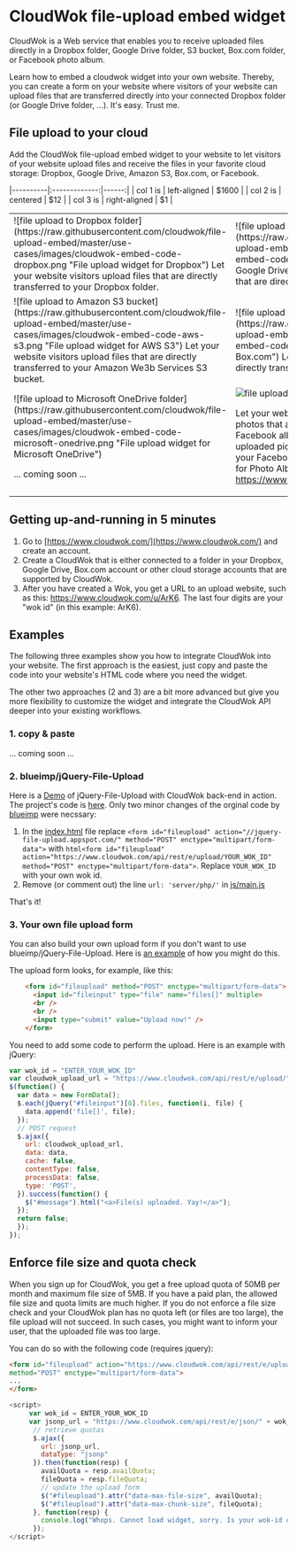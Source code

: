 # CloudWok file-upload embed widget

CloudWok is a Web service that enables you to receive uploaded files directly in a Dropbox folder, Google Drive folder, S3 bucket, Box.com folder, or Facebook photo album.

Learn how to embed a cloudwok widget into your own website. Thereby, you can create a form on your website where visitors of your website can upload files that are transferred directly into your connected Dropbox folder (or Google Drive folder, ...). It's easy. Trust me.

## File upload to your cloud

Add the CloudWok file-upload embed widget to your website to let visitors of your website upload files and receive the files in your favorite cloud storage: Dropbox, Google Drive, Amazon S3, Box.com, or Facebook.

|----------|:-------------:|------:|
| col 1 is |  left-aligned | $1600 |
| col 2 is |    centered   |   $12 |
| col 3 is | right-aligned |    $1 |
<table>
    <tr>
        <td>
        ![file upload to Dropbox folder](https://raw.githubusercontent.com/cloudwok/file-upload-embed/master/use-cases/images/cloudwok-embed-code-dropbox.png "File upload widget for Dropbox")
        Let your website visitors upload files that are directly transferred to your Dropbox folder.
        </td>
        <td>
![file upload to Google Drive folder](https://raw.githubusercontent.com/cloudwok/file-upload-embed/master/use-cases/images/cloudwok-embed-code-google-drive.png "File upload widget for Google Drive")
Let your website visitors upload files that are directly transferred to your Google Drive folder.
        </td>
    </tr>
        <tr>
        <td>
![file upload to Amazon S3 bucket](https://raw.githubusercontent.com/cloudwok/file-upload-embed/master/use-cases/images/cloudwok-embed-code-aws-s3.png "File upload widget for AWS S3")
Let your website visitors upload files that are directly transferred to your Amazon We3b Services S3 bucket.
        </td>
        <td>
![file upload to Box.com folder](https://raw.githubusercontent.com/cloudwok/file-upload-embed/master/use-cases/images/cloudwok-embed-code-box.png "File upload widget for Box.com")
Let your website visitors upload files that are directly transferred to your Box.com folder.
        </td>
    </tr>
        <tr>
        <td>
![file upload to Microsoft OneDrive folder](https://raw.githubusercontent.com/cloudwok/file-upload-embed/master/use-cases/images/cloudwok-embed-code-microsoft-onedrive.png "File upload widget for Microsoft OneDrive")

... coming soon ...
        </td>
        <td>
![file upload to Facebook photo album](https://raw.githubusercontent.com/cloudwok/file-upload-embed/master/use-cases/images/cloudwok-embed-code-facebook-album.png "Photo upload widget for Facebook photo album")

Let your website visitors upload pictures, videos, and photos that are directly transferred to one of your Facebook albums. You can configure who can see the uploaded pictures by adjusting the privacy settings of your Facebook photo album (see "How Privacy Works for Photo Albums" https://www.facebook.com/help/385017548218624/).
        </td>
    </tr>
</table>

## Getting up-and-running in 5 minutes

1. Go to [https://www.cloudwok.com/](https://www.cloudwok.com/) and create an account.
2. Create a CloudWok that is either connected to a folder in your Dropbox, Google Drive, Box.com account or other cloud storage accounts that are supported by CloudWok.
3. After you have created a Wok, you get a URL to an upload website, such as this: https://www.cloudwok.com/u/ArK6. The last four digits are your "wok id" (in this example: ArK6).

## Examples

The following three examples show you how to integrate CloudWok into your website. The first approach is the easiest, just copy and paste the code into your website's HTML code where you need the widget.

The other two approaches (2 and 3) are a bit more advanced but give you more flexibility to customize the widget and integrate the CloudWok API deeper into your existing workflows.

### 1. copy & paste

... coming soon ...

### 2. blueimp/jQuery-File-Upload

Here is a [Demo](http://cloudwok.github.io/jQuery-File-Upload/) of jQuery-File-Upload with CloudWok back-end in action. The project's code is [here](https://github.com/cloudwok/jQuery-File-Upload). Only two minor changes of the orginal code by [blueimp](https://github.com/blueimp/jQuery-File-Upload) were necssary:

1. In the [index.html](https://github.com/cloudwok/jQuery-File-Upload/blob/master/index.html) file replace `<form id="fileupload" action="//jquery-file-upload.appspot.com/" method="POST" enctype="multipart/form-data">` with `html<form id="fileupload" action="https://www.cloudwok.com/api/rest/e/upload/YOUR_WOK_ID" method="POST" enctype="multipart/form-data">`. Replace `YOUR_WOK_ID` with your own wok id.
2. Remove (or comment out) the line `url: 'server/php/'` in [js/main.js](https://github.com/cloudwok/jQuery-File-Upload/blob/master/js/main.js)

That's it!

### 3. Your own file upload form

You can also build your own upload form if you don't want to use blueimp/jQuery-File-Upload. Here is [an example](https://github.com/cloudwok/embed/blob/master/examples/simple-upload-form.html) of how you might do this.

The upload form looks, for example, like this:

```html
    <form id="fileupload" method="POST" enctype="multipart/form-data">
      <input id="fileinput" type="file" name="files[]" multiple>
      <br />
      <br />
      <input type="submit" value="Upload now!" />
    </form>
```

You need to add some code to perform the upload. Here is an example with jQuery:

```javascript
var wok_id = "ENTER_YOUR_WOK_ID"
var cloudwok_upload_url = "https://www.cloudwok.com/api/rest/e/upload/" + wok_id;
$(function() {
  var data = new FormData();
  $.each(jQuery("#fileinput")[0].files, function(i, file) {
    data.append('file[]', file);
  });
  // POST request
  $.ajax({
    url: cloudwok_upload_url,
    data: data,
    cache: false,
    contentType: false,
    processData: false,
    type: 'POST',
  }).success(function() {
    $("#message").html("<a>File(s) uploaded. Yay!</a>");
  });
  return false;
  });
});

```

## Enforce file size and quota check

When you sign up for CloudWok, you get a free upload quota of 50MB per month and maximum file size of 5MB. If you have a paid plan, the allowed file size and quota limits are much higher. If you do not enforce a file size check and your CloudWok plan has no quota left (or files are too large), the file upload will not succeed. In such cases, you might want to inform your user, that the uploaded file was too large.

You can do so with the following code (requires jquery):

```html
<form id="fileupload" action="https://www.cloudwok.com/api/rest/e/upload/YOUR_WOK_ID" 
method="POST" enctype="multipart/form-data">
...
</form>
```
```javascript
<script>
     var wok_id = ENTER_YOUR_WOK_ID
     var jsonp_url = "https://www.cloudwok.com/api/rest/e/json/" + wok_id + "/details.json?callback=?";
      // retrieve quotas
      $.ajax({
        url: jsonp_url,
        dataType: "jsonp"
      }).then(function(resp) {
        availQuota = resp.availQuota;
        fileQuota = resp.fileQuota;
        // update the upload form
        $("#fileupload").attr("data-max-file-size", availQuota);
        $("#fileupload").attr("data-max-chunk-size", fileQuota);
      }, function(resp) {
        console.log("Whops. Cannot load widget, sorry. Is your wok-id correct?");
      });
</script>
```
